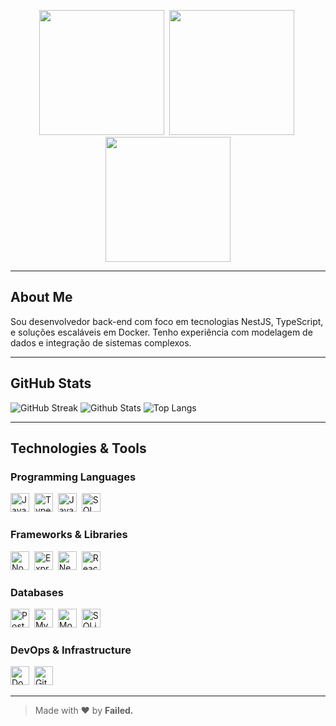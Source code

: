 <p align="center">
  <img src="https://encrypted-tbn0.gstatic.com/images?q=tbn:ANd9GcQMbXUHVd6nEC4ajIp3FoF_lNj3kCRuEmgweA&s.jpg" width="200"/>&nbsp;
  <img src="https://media.discordapp.net/attachments/1359115229509713923/1420060100017655828/IMG-20250923-WA0027.jpg?ex=68d40587&is=68d2b407&hm=a48857a1807252a264a10678b65a5baf9c19616ece8e26cedb97400f40c1f990&=&format=webp.jpg" width="200"/>&nbsp;
  <img src="https://i.pinimg.com/736x/18/13/f7/1813f7403112a31e8df8e8c7270ac5f6.jpg" width="200"/>
</p>

---

## About Me

Sou desenvolvedor back-end com foco em tecnologias NestJS, TypeScript, e soluções escaláveis em Docker. Tenho experiência com modelagem de dados e integração de sistemas complexos.

---

## GitHub Stats

![GitHub Streak](https://github-readme-streak-stats.herokuapp.com/?user=ruivoxxxx&background=00000000&hide_border=false&currStreakLabel=ffffff&sideLabels=ffffff&sideNums=9f9f9f&dates=9f9f9f&currStreakNum=ffffff&fire=ffffff)
![Github Stats](https://github-readme-stats.vercel.app/api/?username=ruivoxxxx&show_icons=true&title_color=ffffff&icon_color=ffffff&text_color=9f9f9f&bg_color=00000000)
![Top Langs](https://github-readme-stats.vercel.app/api/top-langs/?username=ruivoxxxx&layout=compact&title_color=ffffff&text_color=9f9f9f&bg_color=00000000)

---

## Technologies & Tools

### Programming Languages  
<img alt="JavaScript" src="https://cdn.jsdelivr.net/gh/devicons/devicon/icons/javascript/javascript-original.svg" width="30" height="30" />&nbsp;
<img alt="TypeScript" src="https://cdn.jsdelivr.net/gh/devicons/devicon/icons/typescript/typescript-original.svg" width="30" height="30" />&nbsp;
<img alt="Java" src="https://cdn.jsdelivr.net/gh/devicons/devicon/icons/java/java-original.svg" width="30" height="30" />&nbsp;
<img alt="SQL" src="https://cdn.jsdelivr.net/gh/devicons/devicon/icons/mysql/mysql-original.svg" width="30" height="30" />&nbsp;


### Frameworks & Libraries  
<img alt="Node.js" src="https://cdn.jsdelivr.net/gh/devicons/devicon/icons/nodejs/nodejs-original.svg" width="30" height="30" />&nbsp;
<img alt="Express" src="https://cdn.jsdelivr.net/gh/devicons/devicon/icons/express/express-original.svg" width="30" height="30" />&nbsp;
<img alt="NestJS" src="https://nestjs.com/img/logo-small.svg" width="30" height="30" />&nbsp;
<img alt="React" src="https://cdn.jsdelivr.net/gh/devicons/devicon/icons/react/react-original.svg" width="30" height="30" />&nbsp;


### Databases  
<img alt="PostgreSQL" src="https://cdn.jsdelivr.net/gh/devicons/devicon/icons/postgresql/postgresql-original.svg" width="30" height="30" />&nbsp;
<img alt="MySQL" src="https://cdn.jsdelivr.net/gh/devicons/devicon/icons/mysql/mysql-original.svg" width="30" height="30" />&nbsp;
<img alt="MongoDB" src="https://cdn.jsdelivr.net/gh/devicons/devicon/icons/mongodb/mongodb-original.svg" width="30" height="30" />&nbsp;
<img alt="SQLite" src="https://cdn.jsdelivr.net/gh/devicons/devicon/icons/sqlite/sqlite-original.svg" width="30" height="30" />&nbsp;

### DevOps & Infrastructure  
<img alt="Docker" src="https://cdn.jsdelivr.net/gh/devicons/devicon/icons/docker/docker-original.svg" width="30" height="30" />&nbsp;
<img alt="GitHub Actions" src="https://cdn.jsdelivr.net/gh/devicons/devicon/icons/github/github-original.svg" width="30" height="30" />&nbsp;

---

> Made with ❤ by <strong>Failed<strong/>.
